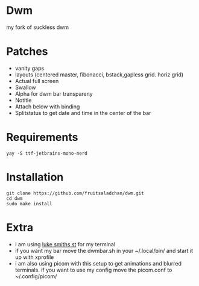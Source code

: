 # Dwm
my fork of suckless dwm

# Patches
- vanity gaps
- layouts (centered master, fibonacci, bstack,gapless grid. horiz grid)
- Actual full screen
- Swallow
- Alpha for dwm bar transpareny
- Notitle
- Attach below with binding
- Splitstatus to get date and time in the center of the bar

# Requirements

```
yay -S ttf-jetbrains-mono-nerd
```

# Installation

```
git clone https://github.com/fruitsaladchan/dwm.git
cd dwm
sudo make install
```

# Extra

- i am using [luke smiths st](https://github.com/LukeSmithxyz/st) for my terminal
- if you want my bar move the dwmbar.sh in your ~/.local/bin/ and start it up with xprofile
- i am also using picom with this setup to get animations and blurred terminals. if you want to use my config move the picom.conf to ~/.config/picom/
